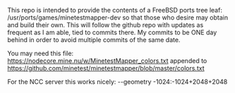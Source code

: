 This repo is intended to provide the contents of a FreeBSD ports tree leaf: /usr/ports/games/minetestmapper-dev so that those who desire may obtain and build their own.  This will follow the github repo with updates as frequent as I am able, tied to commits there.  My commits to be ONE day behind in order to avoid multiple commits of the same date.

You may need this file: https://nodecore.mine.nu/w/MinetestMapper_colors.txt appended to https://github.com/minetest/minetestmapper/blob/master/colors.txt

For the NCC server this works nicely:  --geometry -1024:-1024+2048+2048
